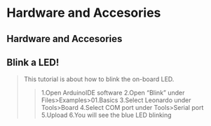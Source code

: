 # Hardware and Accesories

## Hardware and Accesories

## Blink a LED!

> This tutorial is about how to blink the on-board LED.
>
> > 1.Open ArduinoIDE software 2.Open “Blink” under Files&gt;Examples&gt;01.Basics 3.Select Leonardo under Tools&gt;Board 4.Select COM port under Tools&gt;Serial port 5.Upload 6.You will see the blue LED blinking

